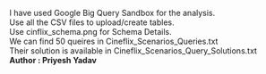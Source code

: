 I have used Google Big Query Sandbox for the analysis.
<br>
Use all the CSV files to upload/create tables.
<br>
Use cinflix_schema.png for Schema Details.
<br>
We can find 50 queires in Cineflix_Scenarios_Queries.txt
<br>
Their solution is available in Cineflix_Scenarios_Query_Solutions.txt
<br><b>
Author : Priyesh Yadav<b>